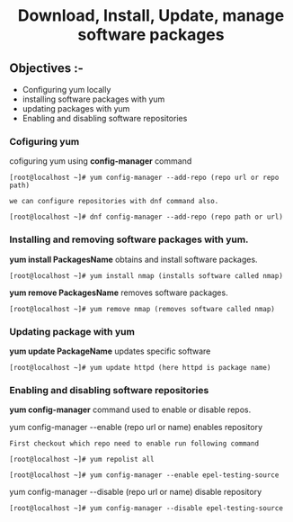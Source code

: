 # <center> **Download, Install, Update, manage software packages** </center>
## Objectives :-
- Configuring yum locally
- installing software packages with yum  
- updating packages with yum
- Enabling and disabling software repositories

### Cofiguring yum
cofiguring yum using **config-manager** command
```
[root@localhost ~]# yum config-manager --add-repo (repo url or repo path)

we can configure repositories with dnf command also.

[root@localhost ~]# dnf config-manager --add-repo (repo path or url)
```

### Installing and removing software packages with yum.
**yum install PackagesName** obtains and install software packages.

```
[root@localhost ~]# yum install nmap (installs software called nmap)
```
**yum remove PackagesName** removes software packages.

```
[root@localhost ~]# yum remove nmap (removes software called nmap)
```

### Updating package with yum
**yum update PackageName** updates specific software
```
[root@localhost ~]# yum update httpd (here httpd is package name)
```

### Enabling and disabling software repositories
**yum config-manager** command used to enable or disable repos.

yum config-manager --enable (repo url or name) enables repository
```
First checkout which repo need to enable run following command

[root@localhost ~]# yum repolist all

[root@localhost ~]# yum config-manager --enable epel-testing-source
```

yum config-manager --disable (repo url or name) disable repository
```
[root@localhost ~]# yum config-manager --disable epel-testing-source
```

